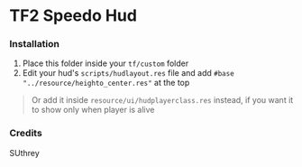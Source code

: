 # TF2 Speedo Hud

### Installation
1. Place this folder inside your `tf/custom` folder
2. Edit your hud's `scripts/hudlayout.res` file and add `#base "../resource/heighto_center.res"` at the top
> Or add it inside `resource/ui/hudplayerclass.res` instead, if you want it to show only when player is alive

### Credits
SUthrey